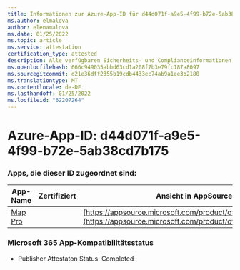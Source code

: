 ```yaml
---
title: Informationen zur Azure-App-ID für d44d071f-a9e5-4f99-b72e-5ab38cd7b175
ms.author: elmalova
author: elenamalova
ms.date: 01/25/2022
ms.topic: article
ms.service: attestation
certification_type: attested
description: Alle verfügbaren Sicherheits- und Complianceinformationen für d44d071f-a9e5-4f99-b72e-5ab38cd7b175.
ms.openlocfilehash: 666c949035abbd63cd1a208f7b3e79fc187a8097
ms.sourcegitcommit: d21e36dff2355b19cdb4433ec74ab9a1ee3b2180
ms.translationtype: MT
ms.contentlocale: de-DE
ms.lasthandoff: 01/25/2022
ms.locfileid: "62207264"
---
```

# <a name="azure-app-id-d44d071f-a9e5-4f99-b72e-5ab38cd7b175"></a>Azure-App-ID: d44d071f-a9e5-4f99-b72e-5ab38cd7b175


### <a name="apps-associated-with-this-id"></a>Apps, die dieser ID zugeordnet sind:
| **App-Name** | **Zertifiziert** | **Ansicht in AppSource** |
|--------------|---------------|-----------------------|
| [Map Pro](https://docs.microsoft.com/microsoft-365-app-certification/forward/WA200003434) |  | [https://appsource.microsoft.com/product/office/WA200003434](https://appsource.microsoft.com/product/office/WA200003434) |

### <a name="microsoft-365-app-compliance-status"></a>Microsoft 365 App-Kompatibilitätsstatus
- Publisher Attestaton Status: Completed
